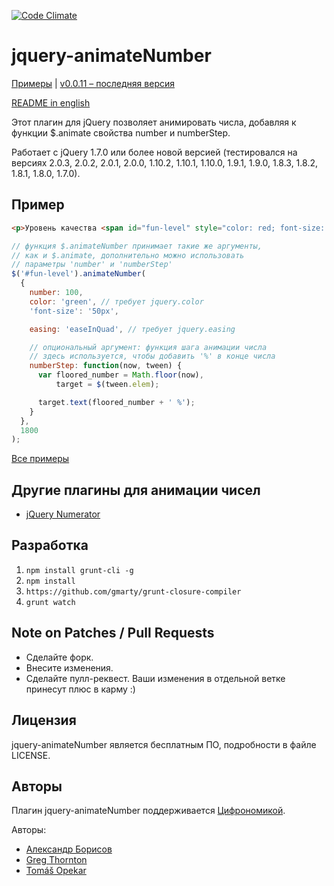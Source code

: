[![Code Climate](https://codeclimate.com/github/aishek/jquery-animateNumber.png)](https://codeclimate.com/github/aishek/jquery-animateNumber)

jquery-animateNumber
====================

[Примеры](http://aishek.github.io/jquery-animateNumber/) | [v0.0.11 – последняя версия](https://github.com/aishek/jquery-animateNumber/releases/tag/v0.0.11)

[README in english](https://github.com/aishek/jquery-animateNumber)

Этот плагин для jQuery позволяет анимировать числа, добавляя к функции $.animate свойства number и numberStep.

Работает с jQuery 1.7.0 или более новой версией (тестировался на версиях 2.0.3, 2.0.2, 2.0.1, 2.0.0, 1.10.2, 1.10.1, 1.10.0, 1.9.1, 1.9.0, 1.8.3, 1.8.2, 1.8.1, 1.8.0, 1.7.0).

## Пример
```html
<p>Уровень качества <span id="fun-level" style="color: red; font-size: 0px;">0 %</span>.</p>
```

```js
// функция $.animateNumber принимает такие же аргументы,
// как и $.animate, дополнительно можно использовать
// параметры 'number' и 'numberStep'
$('#fun-level').animateNumber(
  {
    number: 100,
    color: 'green', // требует jquery.color
    'font-size': '50px',

    easing: 'easeInQuad', // требует jquery.easing

    // опциональный аргумент: функция шага анимации числа
    // здесь используется, чтобы добавить '%' в конце числа
    numberStep: function(now, tween) {
      var floored_number = Math.floor(now),
          target = $(tween.elem);

      target.text(floored_number + ' %');
    }
  },
  1800
);
```

[Все примеры](http://aishek.github.io/jquery-animateNumber/)

## Другие плагины для анимации чисел

* [jQuery Numerator](http://plugins.jquery.com/numerator/)

## Разработка

1. `npm install grunt-cli -g`
2. `npm install`
3. `https://github.com/gmarty/grunt-closure-compiler`
4. `grunt watch`

## Note on Patches / Pull Requests

* Сделайте форк.
* Внесите изменения.
* Сделайте пулл-реквест. Ваши изменения в отдельной ветке принесут плюс в карму :)

## Лицензия

jquery-animateNumber является бесплатным ПО, подробности в файле LICENSE.

## Авторы

Плагин jquery-animateNumber поддерживается [Цифрономикой](http://cifronomika.ru/).

Авторы:

* [Александр Борисов](https://github.com/aishek)
* [Greg Thornton](https://github.com/xdissent)
* [Tomáš Opekar](https://github.com/topik)
